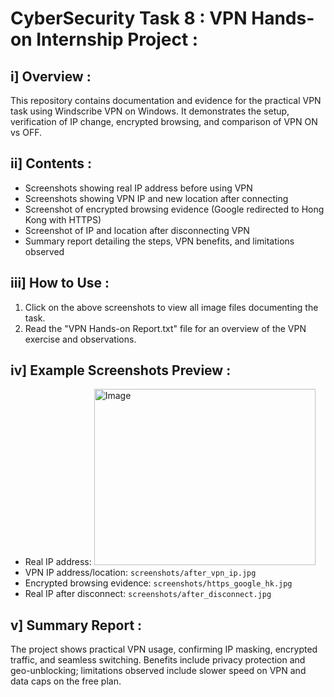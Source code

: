 # CyberSecurity Task 8 : VPN Hands-on Internship Project :

## i] Overview :
This repository contains documentation and evidence for the practical VPN task using Windscribe VPN on Windows. It demonstrates the setup, verification of IP change, encrypted browsing, and comparison of VPN ON vs OFF.

## ii] Contents :

- Screenshots showing real IP address before using VPN
- Screenshots showing VPN IP and new location after connecting
- Screenshot of encrypted browsing evidence (Google redirected to Hong Kong with HTTPS)
- Screenshot of IP and location after disconnecting VPN
- Summary report detailing the steps, VPN benefits, and limitations observed

## iii] How to Use :

1. Click on the above screenshots to view all image files documenting the task.
2. Read the "VPN Hands-on Report.txt" file for an overview of the VPN exercise and observations.

## iv] Example Screenshots Preview :

- Real IP address:
  <img width="354" height="282" alt="Image" src="https://github.com/user-attachments/assets/e0ed4663-78a5-4027-95eb-33b8e591d749" />
- VPN IP address/location: `screenshots/after_vpn_ip.jpg`
- Encrypted browsing evidence: `screenshots/https_google_hk.jpg`
- Real IP after disconnect: `screenshots/after_disconnect.jpg`

## v] Summary Report :

The project shows practical VPN usage, confirming IP masking, encrypted traffic, and seamless switching. Benefits include privacy protection and geo-unblocking; limitations observed include slower speed on VPN and data caps on the free plan.
